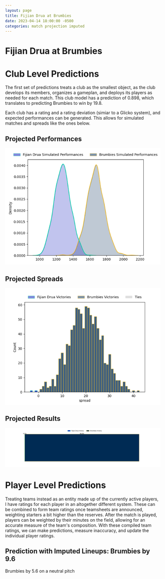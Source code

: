 ```yaml
---  
layout: page  
title: Fijian Drua at Brumbies  
date: 2023-04-14 18:00:00 -0500  
categories: match projection imputed  
---
```

# Fijian Drua at Brumbies

# Club Level Predictions


The first set of predictions treats a club as the smallest object, as the club develops its members, organizes a gameplan, and deploys its players as needed for each match. This club model has a prediction of 0.898, which translates to predicting Brumbies to win by 19.8.

Each club has a rating and a rating deviation (simiar to a Glicko system), and expected performances can be generated. This allows for simulated matches and spreads like the ones below.
## Projected Performances


![Projected Performances](plots/performances_2023-04-14-Brumbies-FijianDrua.png)
## Projected Spreads


![Projected Spreads](plots/spreads_2023-04-14-Brumbies-FijianDrua.png)
## Projected Results


![Projected Results](plots/resultbar_2023-04-14-Brumbies-FijianDrua.png)
# Player Level Predictions


Treating teams instead as an entity made up of the currently active players, I have ratings for each player in an altogether different system. These can be combined to form team ratings once teamsheets are announced, weighting starters a bit higher than the reserves. After the match is played, players can be weighted by their minutes on the field, allowing for an accurate measure of the team's composition. With these compiled team ratings, we can make predictions, measure inaccuracy, and update the individual player ratings.
## Prediction with Imputed Lineups: Brumbies by 9.6


Brumbies by 5.6 on a neutral pitch

